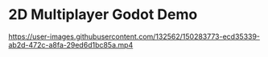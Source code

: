 # 2D Multiplayer Godot Demo

https://user-images.githubusercontent.com/132562/150283773-ecd35339-ab2d-472c-a8fa-29ed6d1bc85a.mp4
